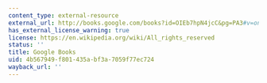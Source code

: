 ```yaml
---
content_type: external-resource
external_url: http://books.google.com/books?id=OIEb7hpN4jcC&pg=PA3#v=onepage
has_external_license_warning: true
license: https://en.wikipedia.org/wiki/All_rights_reserved
status: ''
title: Google Books
uid: 4b567949-f801-435a-bf3a-7059f77ec724
wayback_url: ''
---
```

